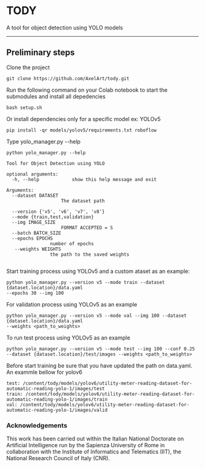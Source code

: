 # TODY

A tool for object detection using YOLO models

---

## Preliminary steps

Clone the project

```commandline
git clone https://github.com/AxelArt/tody.git
```

Run the following command on your Colab notebook to start the submodules and install all depedencies

```commandline
bash setup.sh
```

Or install dependencies only for a specific model ex: YOLOv5

```commandline
pip install -qr models/yolov5/requirements.txt roboflow 
```

Type yolo_manager.py --help

```commandline
python yolo_manager.py --help

Tool for Object Detection using YOLO

optional arguments:
  -h, --help            show this help message and exit

Arguments:
  --dataset DATASET
                    The dataset path
                        
  --version {'v5', 'v6', 'v7', 'v8'}
  --mode {train,test,validation}
  --img IMAGE_SIZE
                    FORMAT ACCEPTED = S
  --batch BATCH_SIZE
  --epochs EPOCHS
                number of epochs
   --weights WEIGHTS
                the path to the saved weights
  
```
Start training process using YOLOv5 and a custom ataset as an example:
```
python yolo_manager.py --version v5 --mode train --dataset {dataset.location}/data.yaml 
--epochs 30 --img 100
```

For validation process using YOLOv5 as an example

```
python yolo_manager.py --version v5 --mode val --img 100 --dataset {dataset.location}/data.yaml 
--weights <path_to_weights>
```

To run test process using YOLOv5 as an example

```
python yolo_manager.py --version v5 --mode test --img 100 --conf 0.25 --dataset {dataset.location}/test/images --weights <path_to_weights>
```
Before start training be sure that you have updated the path on data.yaml. An exammle bellow for yolov6

```commandline
test: /content/tody/models/yolov6/utility-meter-reading-dataset-for-automatic-reading-yolo-1/images/test
train: /content/tody/models/yolov6/utility-meter-reading-dataset-for-automatic-reading-yolo-1/images/train
val: /content/tody/models/yolov6/utility-meter-reading-dataset-for-automatic-reading-yolo-1/images/valid
```


### Acknowledgements

This work has been carried out within the Italian National Doctorate on Artificial Intelligence run by the Sapienza University of Rome in collaboration with the Institute of Informatics and Telematics (IIT), the National Research Council of Italy (CNR).


 
